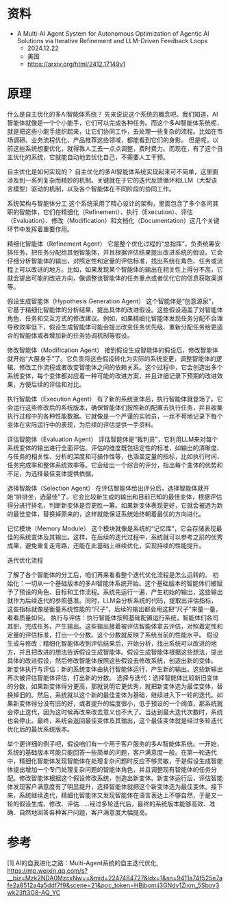 # 资料

- A Multi-AI Agent System for Autonomous Optimization of Agentic AI Solutions via Iterative Refinement and LLM-Driven Feedback Loops
  - 2024.12.22
  - 美国
  - https://arxiv.org/html/2412.17149v1

# 原理

什么是自主优化的多AI智能体系统？
先来说说这个系统的概念吧。我们知道，AI智能体就像是一个个小能手，它们可以完成各种任务。而这个多AI智能体系统呢，就是把这些小能手组织起来，让它们协同工作，去处理一些复杂的流程。比如在市场调研、业务流程优化、产品推荐这些领域，都能看到它们的身影。
但是呢，以前这些系统想要优化，就得靠人工去一点点调整，费时费力。而现在，有了这个自主优化的系统，它就能自动地去优化自己，不需要人工干预。

自主优化是如何实现的？
自主优化的多AI智能体系统实现起来可不简单，这里面涉及到一系列复杂而精妙的机制。关键就在于它的迭代反馈循环和LLM（大型语言模型）驱动的机制，以及各个智能体在不同阶段的协同工作。

系统架构与智能体分工
这个系统采用了精心设计的架构，里面包含了多个各司其职的智能体，它们在精细化（Refinement）、执行（Execution）、评估（Evaluation）、修改（Modification）和文档化（Documentation）这几个关键环节中发挥着重要作用。

精细化智能体（Refinement Agent）
它是整个优化过程的“总指挥”，负责统筹安排任务，把任务分配给其他智能体，并且根据评估结果提出改进系统的假设。它会仔细分析智能体的输出，对照定性和定量的评估标准，找出系统在角色、任务或流程上可以改进的地方。比如，如果发现某个智能体的输出在相关性上得分不高，它就会提出可能的改进方向，像调整该智能体的任务重点或者优化它的信息获取渠道等。

假设生成智能体（Hypothesis Generation Agent）
这个智能体是“创意源泉”，它基于精细化智能体的分析结果，提出具体的改进假设。这些假设涵盖了对智能体角色、任务和交互方式的修改建议。例如，如果精细化智能体发现任务分配不合理导致效率低下，假设生成智能体可能会提出改变任务优先级、重新分配任务给更适合的智能体或者增加新的任务协调机制等假设。

修改智能体（Modification Agent）
接到假设生成智能体的假设后，修改智能体就开始“大展身手”了。它负责将这些假设转化为实际的系统变更，调整智能体的逻辑、修改工作流程或者改变智能体之间的依赖关系。这个过程中，它会创造出多个系统变体，每个变体都对应着一种可能的改进方案，并且详细记录下预期的改进效果，方便后续的评估和对比。

执行智能体（Execution Agent）
有了新的系统变体后，执行智能体就登场了。它会运行这些修改后的系统版本，确保智能体们按照新的配置去执行任务，并且收集执行过程中的各种性能数据。它就像是一个严谨的实验员，一丝不苟地记录下每个变体在实际运行中的表现，为后续的评估提供一手资料。

评估智能体（Evaluation Agent）
评估智能体是“裁判员”，它利用LLM来对每个系统变体的输出进行全面评估。评估的维度既包括定性的标准，如输出的清晰度、与任务的相关性、分析的深度和可操作性等，也涵盖定量的指标，比如执行时间、任务完成率和整体系统效率等。它会给出一个综合的评分，指出每个变体的优势和不足，为选择最佳变体提供依据。

选择智能体（Selection Agent）
在评估智能体给出评分后，选择智能体就开始“排排坐，选最佳”了。它会比较新生成的输出和目前已知的最佳变体，根据评估得分进行排名，判断新变体是否更胜一筹。如果新变体表现更好，它就会被选为新的最佳变体，替换掉原来的，这样就能保证系统始终朝着最优的方向进化。

记忆模块（Memory Module）
这个模块就像是系统的“记忆库”，它会存储表现最佳的系统变体及其输出。这样，在后续的迭代过程中，系统就可以参考之前的优秀成果，避免重复走弯路，还能在此基础上继续优化，实现持续的性能提升。

迭代优化流程

了解了各个智能体的分工后，咱们再来看看整个迭代优化流程是怎么运转的。
初始化：一切从一个基础版本的多AI智能体系统开始。这个基础版本的智能体们被赋予了预设的角色、目标和工作流程。系统先运行一遍，产生初始的输出，这些输出就作为后续迭代的参照基准。同时，LLM会分析系统的代码，提取出评估指标，这些指标就像是衡量系统性能的“尺子”，后续的输出都会用这把“尺子”来量一量，看看质量如何。
执行与评估：执行智能体按照基础配置运行系统，智能体们各司其职，完成任务，产生输出。这些输出接着被评估智能体拿去评估，对照着定性和定量的评估标准，打出一个分数。这个分数就反映了系统当前的性能水平。
假设生成与修改：精细化智能体收到评估结果后，开始分析，找出系统可以改进的地方，并且把改进的想法告诉假设生成智能体。假设生成智能体根据这些想法，提出具体的改进假设，然后修改智能体按照这些假设去修改系统，创造出新的变体。
新变体执行与评估：新的系统变体由执行智能体运行，产生新的输出。这些新输出再次被评估智能体评估，打出新的分数。
选择与迭代：选择智能体比较新旧变体的分数，如果新变体得分更高，那就说明它更优秀，就把新变体选为最佳变体，替换掉旧的。然后，系统就以这个新的最佳变体为基础，继续进入下一轮的迭代。如果新变体得分没有旧的好，或者提升的幅度很小，低于预设的一个阈值，那系统就会停止迭代，因为这时候再改来改去意义也不大了。当达到最大迭代次数时，系统也会停止。最终，系统会返回最佳变体及其输出，这个最佳变体就是经过多轮迭代优化后的最优系统版本。

举个更详细的例子吧，假设咱们有一个用于客户服务的多AI智能体系统。一开始，系统的基础版本可能只能回答一些简单的问题，客户满意度一般。在第一轮迭代中，精细化智能体发现智能体在处理复杂问题时反应不够灵敏，于是假设生成智能体提出增加一个专门处理复杂问题的智能体角色，并且调整现有智能体的任务分配。修改智能体根据这个假设修改系统，创造出新变体。新变体运行后，评估智能体发现客户满意度有了明显提升，选择智能体就把这个新变体选为最佳变体。接下来，系统继续迭代，精细化智能体又发现智能体在语言表达上不够自然，于是又一轮的假设生成、修改、评估……经过多轮迭代后，最终的系统版本能够高效、准确、自然地回答各种客户问题，客户满意度大幅提高。

# 参考

[1] AI的自我进化之路：Multi-Agent系统的自主迭代优化, https://mp.weixin.qq.com/s?__biz=Mzk2NDA0MzcxNw==&mid=2247484727&idx=1&sn=9411a74f525e7afe2a8512a4a5ddf7f9&scene=21&poc_token=HBjbomij3GNdv1Zixm_5Sbov3wk23ft3G8-AQ_YC